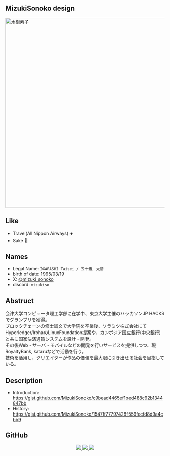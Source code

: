 
## MizukiSonoko design

<img alt="水樹素子" src="https://user-images.githubusercontent.com/6281583/94780150-f6ae5d00-0402-11eb-959c-caa9760763bd.png" width="600">

## Like 

- Travel(All Nippon Airways) ✈️ 
- Sake 🍶 

## Names 
- Legal Name: `IGARASHI Taisei / 五十嵐　太清`
- birth of date: 1995/03/19
- X: [@mizuki_sonoko](https://twitter.com/mizuki_sonoko)
- discord: `mizukiso`

## Abstruct 
会津大学コンピュータ理工学部に在学中、東京大学主催のハッカソンJP HACKSでグランプリを獲得。    
ブロックチェーンの修士論文で大学院を卒業後、ソラミツ株式会社にてHyperledger/IrohaのLinuxFoundation提案や、カンボジア国立銀行(中央銀行)と共に国家決済通貨システムを設計・開発。  
その後Web・サーバ・モバイルなどの開発を行いサービスを提供しつつ、現RoyaltyBank, kataruなどで活動を行う。  
技術を活用し、クリエイターが作品の価値を最大限に引き出せる社会を目指している。
  

## Description
- Introduction: https://gist.github.com/MizukiSonoko/c9bead4465ef1bed488c92b1344847bb
- History: https://gist.github.com/MizukiSonoko/1547ff77797428f559fecfd8d9a4cbb9

## GitHub
<div align="center">
  <a href="https://github.com/vn7n24fzkq/github-profile-summary-cards">
    <img src="https://github-profile-summary-cards.vercel.app/api/cards/profile-details?username=MizukiSonoko&theme=github" />
  </a>
  <a href="https://github.com/vn7n24fzkq/github-profile-summary-cards">
    <img src="https://github-profile-summary-cards.vercel.app/api/cards/stats?username=MizukiSonoko&theme=github" />
  </a>
  <a href="https://github.com/vn7n24fzkq/github-profile-summary-cards">
    <img src="https://github-profile-summary-cards.vercel.app/api/cards/repos-per-language?username=MizukiSonoko&theme=github" />
  </a>
</div>
